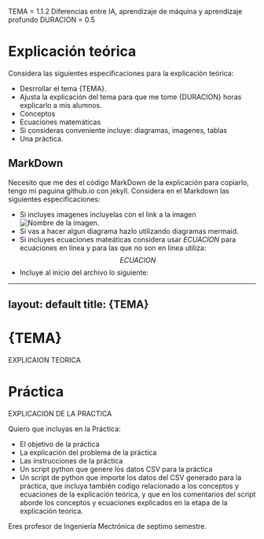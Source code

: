TEMA = 1.1.2 Diferencias entre IA, aprendizaje de máquina y aprendizaje profundo
DURACION = 0.5

# Explicación teórica
Considera las siguientes especificaciones para la explicación teórica:
- Desrrollar el tema {TEMA}.
- Ajusta la explicación del tema para que me tome {DURACION} horas explicarlo a mis alumnos.
- Conceptos
- Ecuaciones matemáticas
- Si consideras conveniente incluye: diagramas, imagenes, tablas
- Una práctica.

## MarkDown
Necesito que me des el código MarkDown de la explicación para copiarlo, tengo mi paguina github.io con jekyll.
Considera en el Markdown las siguientes especificaciones:
- Si incluyes imagenes incluyelas con el link a la imagen ![Nombre de la imagen](link-de-la-imagen).
- Si vas a hacer algun diagrama hazlo utilizando diagramas mermaid.
- Si incluyes ecuaciones mateáticas considera usar $ECUACION$ para ecuaciones en linea y para las que no son en linea utiliza:
$$
ECUACION
$$
- Incluye al inicio del archivo lo siguiente:

---
layout: default
title: {TEMA}
---

# {TEMA}

EXPLICAION TEORICA

# Práctica

EXPLICACION DE LA PRACTICA



Quiero que incluyas en la Práctica:
- El objetivo de la práctica
- La explicación del problema de la práctica
- Las instrucciones de la práctica
- Un script python que genere los datos CSV para la práctica
- Un script de python que importe los datos del CSV generado para la práctica, que incluya también codigo relacionado a los conceptos y ecuaciones de la explicación teórica, y que en los comentarios del script aborde los conceptos y ecuaciones explicados en la etapa de la explicación teorica.

Eres profesor de Ingeniería Mectrónica de septimo semestre.
